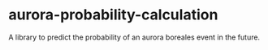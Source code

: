 # aurora-probability-calculation
A library to predict the probability of an aurora boreales event in the future. 
